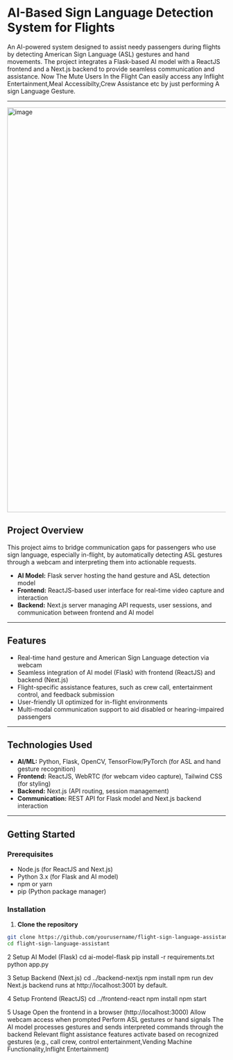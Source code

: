 # AI-Based Sign Language Detection System for Flights

An AI-powered system designed to assist needy passengers during flights by detecting American Sign Language (ASL) gestures and hand movements. The project integrates a Flask-based AI model with a ReactJS frontend and a Next.js backend to provide seamless communication and assistance.
Now The Mute Users In the Flight Can easily access any Inflight Entertainment,Meal Accessibilty,Crew Assistance etc by just performing A sign Language Gesture.

---
<img width="932" alt="image" src="https://github.com/user-attachments/assets/fed67d5d-83ab-46ae-9a41-507d3b310651" />

## Project Overview

This project aims to bridge communication gaps for passengers who use sign language, especially in-flight, by automatically detecting ASL gestures through a webcam and interpreting them into actionable requests.

- **AI Model:** Flask server hosting the hand gesture and ASL detection model
- **Frontend:** ReactJS-based user interface for real-time video capture and interaction
- **Backend:** Next.js server managing API requests, user sessions, and communication between frontend and AI model

---

## Features

- Real-time hand gesture and American Sign Language detection via webcam
- Seamless integration of AI model (Flask) with frontend (ReactJS) and backend (Next.js)
- Flight-specific assistance features, such as crew call, entertainment control, and feedback submission
- User-friendly UI optimized for in-flight environments
- Multi-modal communication support to aid disabled or hearing-impaired passengers

---

## Technologies Used

- **AI/ML:** Python, Flask, OpenCV, TensorFlow/PyTorch (for ASL and hand gesture recognition)
- **Frontend:** ReactJS, WebRTC (for webcam video capture), Tailwind CSS (for styling)
- **Backend:** Next.js (API routing, session management)
- **Communication:** REST API for Flask model and Next.js backend interaction

---

## Getting Started

### Prerequisites

- Node.js (for ReactJS and Next.js)
- Python 3.x (for Flask and AI model)
- npm or yarn
- pip (Python package manager)

### Installation

1. **Clone the repository**

```bash
git clone https://github.com/yourusername/flight-sign-language-assistant.git
cd flight-sign-language-assistant
```
2 Setup AI Model (Flask)
cd ai-model-flask
pip install -r requirements.txt
python app.py

3 Setup Backend (Next.js)
cd ../backend-nextjs
npm install
npm run dev
Next.js backend runs at http://localhost:3001 by default.

4 Setup Frontend (ReactJS)
cd ../frontend-react
npm install
npm start

5 Usage
Open the frontend in a browser (http://localhost:3000)
Allow webcam access when prompted
Perform ASL gestures or hand signals
The AI model processes gestures and sends interpreted commands through the backend
Relevant flight assistance features activate based on recognized gestures (e.g., call crew, control entertainment,Vending Machine Functionality,Inflight Entertainment)



